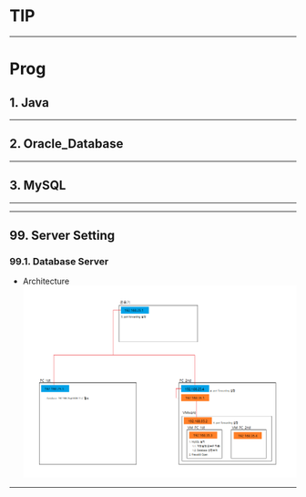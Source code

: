 # TIP
---


# Prog
## 1. Java
---



## 2. Oracle_Database
---



## 3. MySQL
---



---



## 99. Server Setting
### 99.1. Database Server
- Architecture  
![Database Server Setting](./../img/Server-Setting.png)  
---



